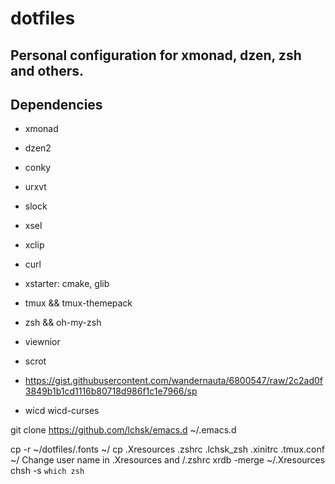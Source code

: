 # dotfiles
## Personal configuration for xmonad, dzen, zsh and others.

## Dependencies

* xmonad

* dzen2

* conky

* urxvt

* slock

* xsel

* xclip

* curl

* xstarter: cmake, glib

* tmux && tmux-themepack

* zsh && oh-my-zsh

* viewnior

* scrot

* https://gist.githubusercontent.com/wandernauta/6800547/raw/2c2ad0f3849b1b1cd1116b80718d986f1c1e7966/sp

* wicd wicd-curses

git clone https://github.com/lchsk/emacs.d ~/.emacs.d

cp -r ~/dotfiles/.fonts ~/
cp .Xresources .zshrc .lchsk_zsh .xinitrc .tmux.conf ~/
Change user name in .Xresources and /.zshrc
xrdb -merge ~/.Xresources
chsh -s `which zsh`
